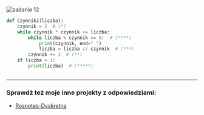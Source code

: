 <picture>
  <source srcset="../../srt/zbior_zadan/12.png" media="(prefers-color-scheme: light)">
  <source srcset="../../srt/zbior_zadan/black_12.png" media="(prefers-color-scheme: dark)">
  <img src="../../srt/zbior_zadan/black_12.png" alt="zadanie 12">
</picture>

```python
def Czynniki(liczba):
    czynnik = 2  # (*)
    while czynnik * czynnik <= liczba:
        while liczba % czynnik == 0:  # (****)
            print(czynnik, end=" ")
            liczba = liczba // czynnik  # (***)
        czynnik += 1  # (**)
    if liczba > 1:
        print(liczba)  # (*****)



```

---
### Sprawdź też moje inne projekty z odpowiedziami:
- [Rosnotes-Dyskretna](https://github.com/kamilGie/Rosnotes-Dyskretna)
